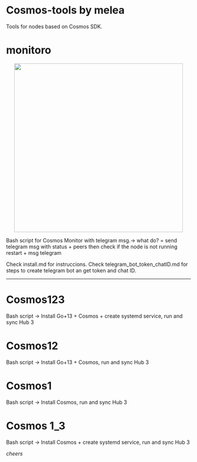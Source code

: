 # Cosmos-tools by melea

Tools for nodes based on Cosmos SDK.

# monitoro 


<p align="center">
  <img width="460" height="460" src="https://meleatrust.com/wp-content/uploads/2020/03/monitorologo.png">
</p>

Bash script for Cosmos Monitor with telegram msg.→ what do? =  send telegram msg with status + peers then check if the node is not running restart + msg telegram  

Check install.md for instruccions.
Check telegram_bot_token_chatID.md for steps to create telegram bot an get token and chat ID.

-----------------------------------------------------------------------------------------------------------------------------



# Cosmos123
Bash script → Install Go+13 + Cosmos + create systemd service, run and sync Hub 3


# Cosmos12

Bash script → Install Go+13 + Cosmos, run and sync Hub 3


# Cosmos1

Bash script → Install Cosmos, run and sync Hub 3

# Cosmos 1_3

Bash script → Install Cosmos + create systemd service, run and sync Hub 3

*cheers*



